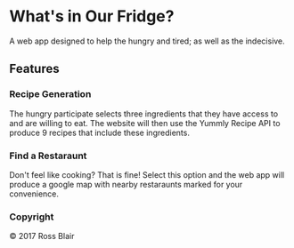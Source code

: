 # What's in Our Fridge?
A web app designed to help the hungry and tired; as well as the indecisive.

## Features
### Recipe Generation
The hungry participate selects three ingredients that they have access to and are willing to eat. The website will then use the Yummly Recipe API to produce 9 recipes that include these ingredients.

### Find a Restaraunt
Don't feel like cooking? That is fine! Select this option and the web app will produce a google map with nearby restaraunts marked for your convenience.

### Copyright
  &copy; 2017 Ross Blair
